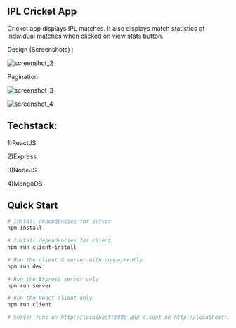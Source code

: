 ## IPL Cricket App
Cricket app displays IPL matches. It also displays match statistics of individual matches when clicked on view stats button. 

Design (Screenshots) : 

![screenshot_2](https://user-images.githubusercontent.com/16613832/35732043-00edc134-083e-11e8-9a08-a0a6b2bc3f5c.png)


Pagination:

![screenshot_3](https://user-images.githubusercontent.com/16613832/35732149-66ba226e-083e-11e8-8122-e782270da8bb.png)


![screenshot_4](https://user-images.githubusercontent.com/16613832/35732163-721149e4-083e-11e8-9b6e-265e65f3ecb8.png)




## Techstack:

1)ReactJS

2)Express

3)NodeJS

4)MongoDB


## Quick Start

``` bash
# Install dependencies for server
npm install

# Install dependencies for client
npm run client-install

# Run the client & server with concurrently
npm run dev

# Run the Express server only
npm run server

# Run the React client only
npm run client

# Server runs on http://localhost:5000 and client on http://localhost:3000
```
